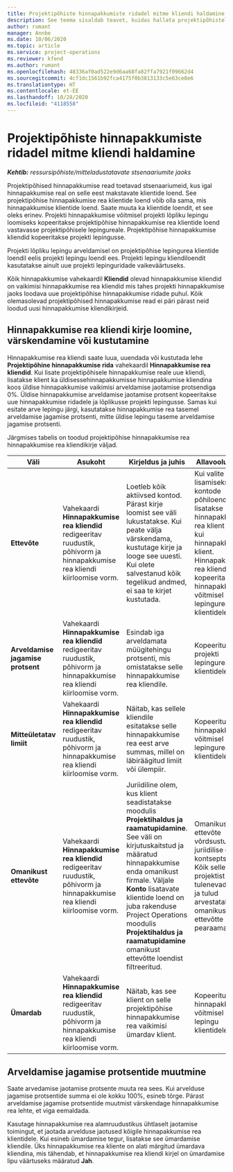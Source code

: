 ```yaml
---
title: Projektipõhiste hinnapakkumiste ridadel mitme kliendi haldamine
description: See teema sisaldab teavet, kuidas hallata projektipõhistel hinnapakkumiste ridadel mitut klienti.
author: rumant
manager: Annbe
ms.date: 10/06/2020
ms.topic: article
ms.service: project-operations
ms.reviewer: kfend
ms.author: rumant
ms.openlocfilehash: 48336af0ad522e9d6aa68fa82ffa7921f09662d4
ms.sourcegitcommit: 4cf1dc1561b92fca4175f0b3813133c5e63ce8e6
ms.translationtype: HT
ms.contentlocale: et-EE
ms.lasthandoff: 10/28/2020
ms.locfileid: "4118558"
---
```

# <a name="manage-multiple-customers-on-project-based-quote-lines"></a>Projektipõhiste hinnapakkumiste ridadel mitme kliendi haldamine

_**Kehtib:** ressursipõhiste/mitteladustatavate stsenaariumite jaoks_

Projektipõhised hinnapakkumise read toetavad stsenaariumeid, kus igal hinnapakkumise real on selle eest makstavate klientide loend. See projektipõhise hinnapakkumise rea klientide loend võib olla sama, mis hinnapakkumise klientide loend. Saate muuta ka klientide loendit, et see oleks erinev. Projekti hinnapakkumise võitmisel projekti lõpliku lepingu loomiseks kopeeritakse projektipõhise hinnapakkumise rea klientide loend vastavasse projektipõhisele lepingureale. Projektipõhise hinnapakkumise kliendid kopeeritakse projekti lepingusse.

Projekti lõpliku lepingu arveldamisel on projektipõhise lepingurea klientide loendil eelis projekti lepingu loendi ees. Projekti lepingu kliendiloendit kasutatakse ainult uue projekti lepinguridade vaikeväärtuseks.

Kõik hinnapakkumise vahekaardil **Kliendid** olevad hinnapakkumise kliendid on vaikimisi hinnapakkumise rea kliendid mis tahes projekti hinnapakkumise jaoks loodava uue projektipõhise hinnapakkumise ridade puhul. Kõik olemasolevad projektipõhised hinnapakkumise read ei päri pärast neid loodud uusi hinnapakkumise kliendikirjeid.

## <a name="create-update-or-delete-a-quote-line-customer-record"></a>Hinnapakkumise rea kliendi kirje loomine, värskendamine või kustutamine

Hinnapakkumise rea kliendi saate luua, uuendada või kustutada lehe **Projektipõhine hinnapakkumise rida** vahekaardil **Hinnapakkumise rea kliendid**. Kui lisate projektipõhisele hinnapakkumise reale uue kliendi, lisatakse klient ka üldisessehinnapakkumisse hinnapakkumise kliendina koos üldise hinnapakkumise vaikimisi arveldamise jaotamise protsendiga 0%. Üldise hinnapakkumise arveldamise jaotamise protsent kopeeritakse uue hinnapakkumise ridadele ja lõplikusse projekti lepingusse. Samas kui esitate arve lepingu järgi, kasutatakse hinnapakkumise rea tasemel arveldamise jagamise protsenti, mitte üldise lepingu taseme arveldamise jagamise protsenti. 

Järgmises tabelis on toodud projektipõhise hinnapakkumise rea hinnapakkumise rea kliendikirje väljad.

| Väli | Asukoht | Kirjeldus ja juhis | Allavoolu mõjud |
| --- | --- | --- | --- |
| **Ettevõte** | Vahekaardi **Hinnapakkumise rea kliendid** redigeeritav ruudustik, põhivorm ja hinnapakkumise rea kliendi kiirloomise vorm. | Loetleb kõik aktiivsed kontod. Pärast kirje loomist see väli lukustatakse. Kui peate välja värskendama, kustutage kirje ja looge see uuesti. Kui olete salvestanud kõik tegelikud andmed, ei saa te kirjet kustutada. | Kui valite lisamiseks konto kontode põhiloendist, lisatakse hinnapakkumise rea klient samuti kui hinnapakkumise klient. Hinnapakkumise rea kliendid kopeeritakse hinnapakkumise võitmisel projekti lepingurea klientidele. |
| **Arveldamise jagamise protsent** | Vahekaardi **Hinnapakkumise rea kliendid** redigeeritav ruudustik, põhivorm ja hinnapakkumise rea kliendi kiirloomise vorm. | Esindab iga arveldamata müügitehingu protsenti, mis omistatakse selle hinnapakkumise rea kliendile. | Kopeeritud üle projekti lepingurea klientidele. |
| **Mitteületatav limiit** | Vahekaardi **Hinnapakkumise rea kliendid** redigeeritav ruudustik, põhivorm ja hinnapakkumise rea kliendi kiirloomise vorm. | Näitab, kas sellele kliendile esitatakse selle hinnapakkumise rea eest arve summas, millel on läbiräägitud limiit või ülempiir. | Kopeeritud üle hinnapakkumise võitmisel projekti lepingurea klientidele. |
| **Omanikust ettevõte** | Vahekaardi **Hinnapakkumise rea kliendid** redigeeritav ruudustik, põhivorm ja hinnapakkumise rea kliendi kiirloomise vorm. | Juriidiline olem, kus klient seadistatakse moodulis **Projektihaldus ja raamatupidamine**. See väli on kirjutuskaitstud ja määratud hinnapakkumise enda omanikust firmale. Väljale **Konto** lisatavate klientide loend on juba rakenduse Project Operations moodulis **Projektihaldus ja raamatupidamine** omanikust ettevõtte loendist filtreeritud. | Omanikust ettevõte võrdsustub juriidilise olemi kontseptsiooniga. Kõik sellest projektist tulenevad kulud ja tulud arvestatakse omanikust ettevõtte pearaamatus. |
| **Ümardab** | Vahekaardi **Hinnapakkumise rea kliendid** redigeeritav ruudustik, põhivorm ja hinnapakkumise rea kliendi kiirloomise vorm. | Näitab, kas see klient on selle projektipõhise hinnapakkumise rea vaikimisi ümardav klient. | Kopeeritud üle hinnapakkumise võitmisel projekti lepingu klientidele. |

## <a name="edit-billing-split-percentages"></a>Arveldamise jagamise protsentide muutmine

Saate arvedamise jaotamise protsente muuta rea sees. Kui arvelduse jagamise protsentide summa ei ole kokku 100%, esineb tõrge. Pärast arveldamise jagamise protsentide muutmist värskendage hinnapakkumise rea lehte, et viga eemaldada.

Kasutage hinnapakkumise rea alamruudustikus ühtlaselt jaotamise toimingut, et jaotada arvelduse jaotused kõigile hinnapakkumise rea klientidele. Kui esineb ümardamise tegur, lisatakse see ümardamise kliendile. Üks hinnapakkumise rea kliente on alati märgitud ümardava kliendina, mis tähendab, et hinnapakkumise rea kliendi kirjel on ümardamise lipu väärtuseks määratud **Jah**. 
